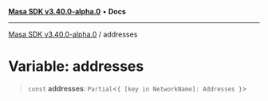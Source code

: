 [**Masa SDK v3.40.0-alpha.0**](../README.md) • **Docs**

***

[Masa SDK v3.40.0-alpha.0](../globals.md) / addresses

# Variable: addresses

> `const` **addresses**: `Partial`\<`{ [key in NetworkName]: Addresses }`\>
